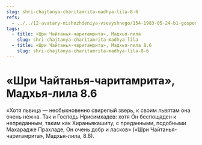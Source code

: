 ```yaml
---
slug: shri-chajtanya-charitamrita-madhya-lila-8-6
refs:
  - ../../12-avatary-nishozhdeniya-vsevyshnego/154-1983-05-24-b1-gospod-narasimhadev.md
tags:
  - title: «Шри Чайтанья-чаритамрита», Мадхья-лила
    slug: shri-chajtanya-charitamrita-madhya-lila
  - title: «Шри Чайтанья-чаритамрита», Мадхья-лила 8.6
    slug: shri-chajtanya-charitamrita-madhya-lila-8-6
---
```


# «Шри Чайтанья-чаритамрита», Мадхья-лила 8.6

«Хотя львица — необыкновенно свирепый зверь, к своим львятам она очень нежна. Так и Господь Нрисимхадев: хотя Он беспощаден к непреданным, таким как Хираньякашипу, с преданными, подобными Махарадже Прахладе, Он очень добр и ласков» («Шри Чайтанья-чаритамрита», Мадхья-лила, 8.6).

